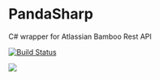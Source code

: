 # PandaSharp
C# wrapper for Atlassian Bamboo Rest API

[![Build Status](https://ci.appveyor.com/api/projects/status/32r7s2skrgm9ubva/branch/master?svg=true)](https://ci.appveyor.com/project/Metablex/pandasharp)

![](https://img.shields.io/nuget/v/PandaSharp.Bamboo)

